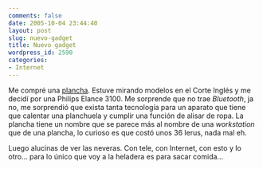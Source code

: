 ```yaml
---
comments: false
date: 2005-10-04 23:44:40
layout: post
slug: nuevo-gadget
title: Nuevo gadget
wordpress_id: 2590
categories:
- Internet
---
```


Me compré una [plancha](http://es.wikipedia.org/wiki/Plancha). Estuve mirando modelos en el Corte Inglés y me decidí por una Philips Elance 3100. Me sorprende que no trae _Bluetooth_, ja no, me sorprendió que exista tanta tecnología para un aparato que tiene que calentar una planchuela y cumplir una función de alisar de ropa. La plancha tiene un nombre que se parece más al nombre de una _workstation_ que de una plancha, lo curioso es que costó unos 36 lerus, nada mal eh.





Luego alucinas de ver las neveras. Con tele, con Internet, con esto y lo otro... para lo único que voy a la heladera es para sacar comida...

